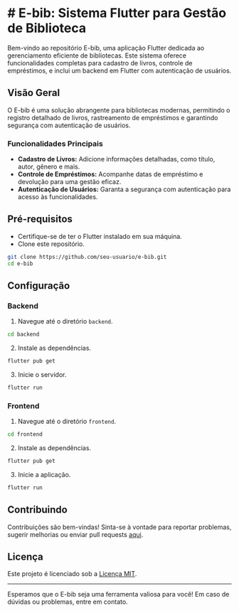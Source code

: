 # # E-bib: Sistema Flutter para Gestão de Biblioteca

Bem-vindo ao repositório E-bib, uma aplicação Flutter dedicada ao gerenciamento eficiente de bibliotecas. Este sistema oferece funcionalidades completas para cadastro de livros, controle de empréstimos, e inclui um backend em Flutter com autenticação de usuários.

## Visão Geral

O E-bib é uma solução abrangente para bibliotecas modernas, permitindo o registro detalhado de livros, rastreamento de empréstimos e garantindo segurança com autenticação de usuários.

### Funcionalidades Principais

- **Cadastro de Livros:** Adicione informações detalhadas, como título, autor, gênero e mais.
- **Controle de Empréstimos:** Acompanhe datas de empréstimo e devolução para uma gestão eficaz.
- **Autenticação de Usuários:** Garanta a segurança com autenticação para acesso às funcionalidades.

## Pré-requisitos

- Certifique-se de ter o Flutter instalado em sua máquina.
- Clone este repositório.

```bash
git clone https://github.com/seu-usuario/e-bib.git
cd e-bib
```

## Configuração

### Backend

1. Navegue até o diretório `backend`.

```bash
cd backend
```

2. Instale as dependências.

```bash
flutter pub get
```

3. Inicie o servidor.

```bash
flutter run
```

### Frontend

1. Navegue até o diretório `frontend`.

```bash
cd frontend
```

2. Instale as dependências.

```bash
flutter pub get
```

3. Inicie a aplicação.

```bash
flutter run
```

## Contribuindo

Contribuições são bem-vindas! Sinta-se à vontade para reportar problemas, sugerir melhorias ou enviar pull requests [aqui](https://github.com/seu-usuario/e-bib).

## Licença

Este projeto é licenciado sob a [Licença MIT](LICENSE).

---

Esperamos que o E-bib seja uma ferramenta valiosa para você! Em caso de dúvidas ou problemas, entre em contato.
